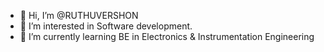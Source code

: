 - 👋 Hi, I’m @RUTHUVERSHON
- 👀 I’m interested in Software development.
- 🌱 I’m currently learning BE in Electronics & Instrumentation Engineering

<!---
RUTHUVERSHON/RUTHUVERSHON is a ✨ special ✨ repository because its `README.md` (this file) appears on your GitHub profile.
You can click the Preview link to take a look at your changes.
--->
